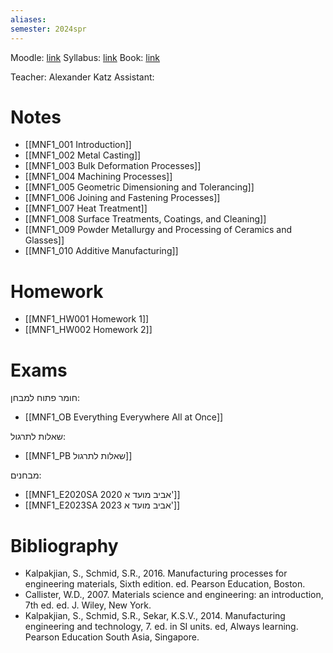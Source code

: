 ```yaml
---
aliases: 
semester: 2024spr
---
```


Moodle: [link](https://moodle2324.technion.ac.il/course/view.php?id=2560)
Syllabus: [link](https://moodle2324.technion.ac.il/pluginfile.php/397381/mod_resource/content/1/%D7%A1%D7%99%D7%9C%D7%91%D7%95%D7%A1%20%D7%94%D7%A7%D7%95%D7%A8%D7%A1%20034030.docx)
Book: [link](https://annas-archive.org/md5/abc3a08e861b5eed7bdfbec6d45f0f9f)

Teacher: Alexander Katz
Assistant:

# Notes
- [[MNF1_001 Introduction]]
- [[MNF1_002 Metal Casting]]
- [[MNF1_003 Bulk Deformation Processes]]
- [[MNF1_004 Machining Processes]]
- [[MNF1_005 Geometric Dimensioning and Tolerancing]]
- [[MNF1_006 Joining and Fastening Processes]]
- [[MNF1_007 Heat Treatment]]
- [[MNF1_008 Surface Treatments, Coatings, and Cleaning]]
- [[MNF1_009 Powder Metallurgy and Processing of Ceramics and Glasses]]
- [[MNF1_010 Additive Manufacturing]]

# Homework
- [[MNF1_HW001 Homework 1]]
- [[MNF1_HW002 Homework 2]]

# Exams

חומר פתוח למבחן:
- [[MNF1_OB Everything Everywhere All at Once]]

שאלות לתרגול:
- [[MNF1_PB שאלות לתרגול]]

מבחנים:
- [[MNF1_E2020SA 2020 אביב מועד א']]
- [[MNF1_E2023SA 2023 אביב מועד א']]

# Bibliography
- Kalpakjian, S., Schmid, S.R., 2016. Manufacturing processes for engineering materials, Sixth edition. ed. Pearson Education, Boston.
- Callister, W.D., 2007. Materials science and engineering: an introduction, 7th ed. ed. J. Wiley, New York.
- Kalpakjian, S., Schmid, S.R., Sekar, K.S.V., 2014. Manufacturing engineering and technology, 7. ed. in SI units. ed, Always learning. Pearson Education South Asia, Singapore.